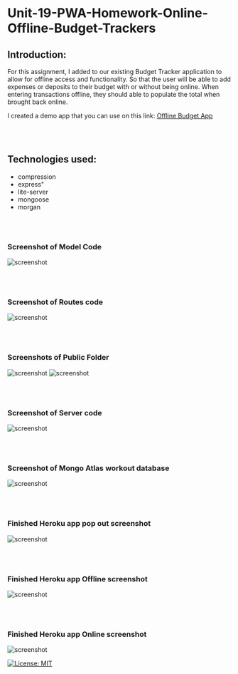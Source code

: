 # Unit-19-PWA-Homework-Online-Offline-Budget-Trackers
## Introduction:
For this assignment, I added to our existing Budget Tracker application to allow for offline access and functionality.
So that the user will be able to add expenses or deposits to their budget with or without being online. When entering transactions offline, they should able to populate the total when brought back online.

I created a demo app that you can use on this link:
 [Offline Budget App](https://nameless-escarpment-14571.herokuapp.com/)

<br>
<br>


## Technologies used:

* compression
* express"
* lite-server
* mongoose
* morgan

<br>
<br>

### Screenshot of Model Code
![screenshot](assets/img/moduls.JPG)

<br>
<br>

### Screenshot of Routes code
![screenshot](assets/img/routes.JPG)

<br>
<br>

### Screenshots of Public Folder
![screenshot](assets/img/public.JPG)
![screenshot](assets/img/public2.JPG)

<br>
<br>

### Screenshot of Server code
![screenshot](assets/img/server.JPG)

<br>
<br>

### Screenshot of Mongo Atlas workout database
![screenshot](assets/img/mongoatlas.png)

<br>
<br>

### Finished Heroku app pop out screenshot
![screenshot](assets/img/popoutapp.JPG)

<br>
<br>

### Finished Heroku app Offline screenshot
![screenshot](assets/img/offlineapp.JPG)

<br>
<br>

### Finished Heroku app Online screenshot
![screenshot](assets/img/onlineapp.JPG)

[![License: MIT](https://img.shields.io/badge/License-MIT-yellow.svg)](https://opensource.org/licenses/MIT)



